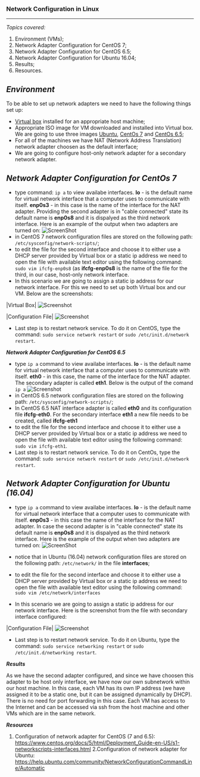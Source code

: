### **Network Configuration in Linux** ###
-------
*Topics covered:*

1. Environment (VMs);
2. Network Adapter Configuration for CentOS 7;
3. Network Adapter Configuration for CentOS 6.5;
4. Network Adapter Configuration for Ubuntu 16.04;
5. Results;
6. Resources.


***Environment***
-------------
To be able to set up network adapters we need to have the following things set up:
 * [Virtual box](https://www.google.com) installed for an appropriate host machine;
 * Appropriate ISO image for VM downloaded and installed into Virtual box. We are going to use three images [Ubuntu](https://www.ubuntu.com/download), [CentOs 7](http://isoredirect.centos.org/centos/7/isos/x86_64/CentOS-7-x86_64-Minimal-1611.iso) and [CentOs 6.5](http://mirror.nsc.liu.se/centos-store/6.5/isos/x86_64/);
 * For all of the machines we have NAT (Network Address Translation) network adapter choosen as the default interface;
 * We are going to configure host-only network adapter for a secondary network adapter.

***Network Adapter Configuration for CentOs 7***
-------------
 * type command:
 ```ip a```
 to view availabe interfaces. **lo** - is the default name for virtual network interface that a computer uses to communicate with itself. **enp0s3** - in this case is the name of the interface for the NAT adapter. Providing the second adapter is in "cable connected" state its default name is **enp0s8** and it is dispalyed as the third network interface.
 Here is an example of the output when two adapters are turned on:
 ![ScreenShot](https://github.com/irynadiudiuk/Linux_Fundamentals/blob/master/Screen%20Shot%202017-07-25%20at%2000.24.00.png)
 * in CentOS 7 network configuration files are stored on the following path: 
 ```/etc/sysconfig/network-scripts/```;
 * to edit the file for the second interface and choose it to either use a DHCP server provided by Virtual box or a static ip address we need to open the file with available text editor using the following command: ``` sudo vim ifcfg-enp0s8``` (as **ifcfg-enp0s8** is the name of the file for the third, in our case, host-only network interface. 
 * In this scenario we are going to assign a static ip address for our network interface. For this we need to set up both Virtual box and our VM. Below are the screenshots:  
 
 
|Virtual Box|
![Screenshot](https://github.com/irynadiudiuk/Linux_Fundamentals/blob/master/Screen%20Shot%202017-07-25%20at%2000.34.52.png) 

|Configuration File| 
![Screenshot](https://github.com/irynadiudiuk/Linux_Fundamentals/blob/master/Screen%20Shot%202017-07-25%20at%2000.36.44.png) 


* Last step is to restart network service. To do it on CentOS, type the command:  ```sudo service network restart``` or ```sudo /etc/init.d/network restart```.



***Network Adapter Configuration for CentOS 6.5***
 * type ```ip a``` command to view availabe interfaces. **lo** - is the default name for virtual network interface that a computer uses to communicate with itself. **eth0** - in this case, the name of the interface for the NAT adapter. The secondary adapter is called **eth1**. Below is the output of the comand ```ip a```
![Screenshot](https://github.com/irynadiudiuk/Linux_Fundamentals/blob/master/Screen%20Shot%202017-07-25%20at%2010.29.06.png) 
* in CentOS 6.5 network configuration files are stored on the following path: 
 ```/etc/sysconfig/network-scripts/```;
* In CentOS 6.5 NAT interface adapter is called **eth0** and its configuration file **ifcfg-eth0**. For the secondary interface **eth1** a new file needs to be created, called **ifcfg-eth1**
* to edit the file for the second interface and choose it to either use a DHCP server provided by Virtual box or a static ip address we need to open the file with available text editor using the following command: ``` sudo vim ifcfg-eth1```. 
* Last step is to restart network service. To do it on CentOs, type the command:  ```sudo service network restart``` or ```sudo /etc/init.d/network restart```.



***Network Adapter Configuration for Ubuntu (16.04)***
-------------
 * type ```ip a``` command to view availabe interfaces. **lo** - is the default name for virtual network interface that a computer uses to communicate with itself. **enp0s3** - in this case the name of the interface for the NAT adapter. In case the second adapter is in "cable connected" state its default name is **enp0s8** and it is dispalyed as the third network interface.
 Here is the example of the output when two adapters are turned on:
 ![ScreenShot](https://github.com/irynadiudiuk/Linux_Fundamentals/blob/master/Screen%20Shot%202017-07-25%20at%2009.46.48.png)
 
 * notice that in Ubuntu (16.04) network configuration files are stored on the following path: 
 ```/etc/network/``` in the file **interfaces**;
 * to edit the file for the second interface and choose it to either use a DHCP server provided by Virtual box or a static ip address we need to open the file with available text editor using the following command: ``` sudo vim /etc/network/interfaces``` 
 * In this scenario we are going to assign a static ip address for our network interface. Here is the screenshot from the file with secondary interface configured:
 
 |Configuration File| 
 ![Screenshot](https://github.com/irynadiudiuk/Linux_Fundamentals/blob/master/Screen%20Shot%202017-07-25%20at%2009.54.44.png) 

* Last step is to restart network service. To do it on Ubuntu, type the command:  ```sudo service networking restart``` or ```sudo /etc/init.d/networking restart```.

 
 ***Results*** 
 
 As we have the second adapter configured, and since we have choosen this adapter to be host only interface, we have now our own subnetwork within our host machine. In this case, each VM has its own IP address (we have assigned it to be a static one, but it can be assigned dynamically by DHCP). There is no need for port forwarding in this case. Each VM has access to the Internet and can be accessed via ssh from the host machine and other VMs which are in the same network. 
 
 ***Resources***
 
 1. Configuration of network adapter for CentOS (7 and 6.5): https://www.centos.org/docs/5/html/Deployment_Guide-en-US/s1-networkscripts-interfaces.html
 2.Configuration of network adapter for Ubuntu: https://help.ubuntu.com/community/NetworkConfigurationCommandLine/Automatic
 
